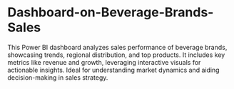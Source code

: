 # Dashboard-on-Beverage-Brands-Sales
This Power BI dashboard analyzes sales performance of beverage brands, showcasing trends, regional distribution, and top products. It includes key metrics like revenue and growth, leveraging interactive visuals for actionable insights. Ideal for understanding market dynamics and aiding decision-making in sales strategy.
